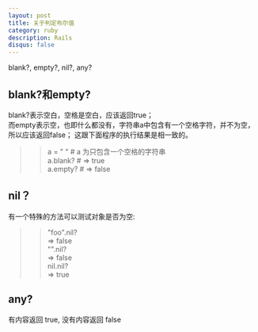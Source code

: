 ```yaml
---
layout: post
title: 关于判定布尔值
category: ruby
description: Rails
disqus: false
---
```

blank?, empty?, nil?, any?   

## blank?和empty?
blank?表示空白，空格是空白，应该返回true；    
而empty表示空，也即什么都没有，字符串a中包含有一个空格字符，并不为空，所以应该返回false；
这跟下面程序的执行结果是相一致的。    

>> a = " "      # a 为只包含一个空格的字符串   
>> a.blank?     # =>   true   
>> a.empty?     # =>   false   


## nil？
有一个特殊的方法可以测试对象是否为空:   

>> "foo".nil?   
=> false   
>> "".nil?   
=> false   
>> nil.nil?   
=> true   

## any?
有内容返回 true, 没有内容返回 false
